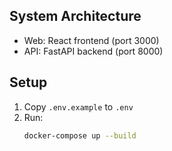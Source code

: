## System Architecture
- Web: React frontend (port 3000)
- API: FastAPI backend (port 8000)

## Setup
1. Copy `.env.example` to `.env`
2. Run:
   ```bash
   docker-compose up --build